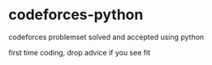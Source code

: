 # codeforces-python
codeforces problemset solved and accepted using python

first time coding, drop advice if you see fit
